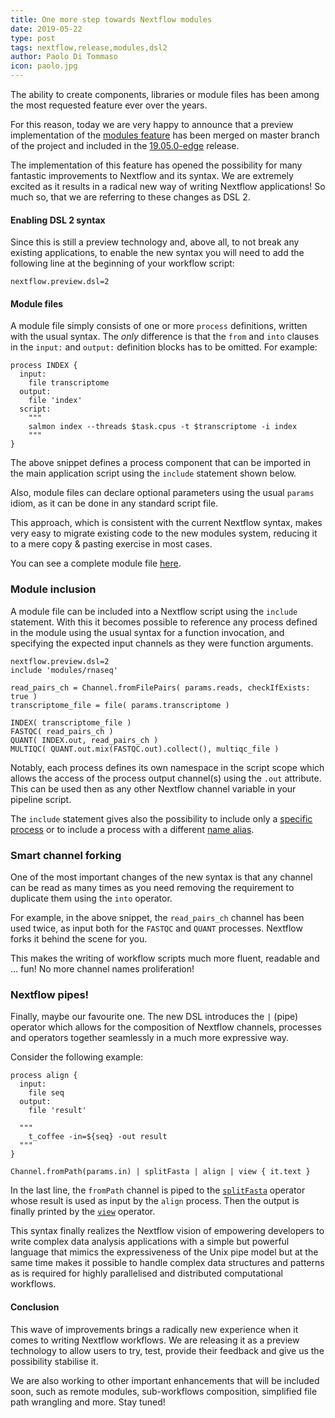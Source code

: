 ```yaml
---
title: One more step towards Nextflow modules
date: 2019-05-22
type: post
tags: nextflow,release,modules,dsl2
author: Paolo Di Tommaso
icon: paolo.jpg
---
```


The ability to create components, libraries or module files has been
among the most requested feature ever over the years.

For this reason, today we are very happy to announce that a preview implementation
of the [modules feature](https://github.com/nextflow-io/nextflow/issues/984) has been merged
on master branch of the project and included in the
[19.05.0-edge](https://github.com/nextflow-io/nextflow/releases/tag/v19.05.0-edge) release.

The implementation of this feature has opened the possibility for many fantastic improvements to Nextflow and its syntax. We are extremely excited as it results in a radical new way of writing Nextflow applications! So much so, that we are referring to these changes as DSL 2.

#### Enabling DSL 2 syntax

Since this is still a preview technology and, above all, to not break
any existing applications, to enable the new syntax you will need to add
the following line at the beginning of your workflow script:

```
nextflow.preview.dsl=2
```

#### Module files

A module file simply consists of one or more `process` definitions, written with the usual syntax. The _only_ difference is that the `from` and `into` clauses in the `input:` and `output:` definition blocks has to be omitted. For example:

```
process INDEX {
  input:
    file transcriptome
  output:
    file 'index'
  script:
    """
    salmon index --threads $task.cpus -t $transcriptome -i index
    """
}
```

The above snippet defines a process component that can be imported in the main
application script using the `include` statement shown below.

Also, module files can declare optional parameters using the usual `params` idiom,
as it can be done in any standard script file.

This approach, which is consistent with the current Nextflow syntax, makes very easy to migrate existing code to the new modules system, reducing it to a mere copy & pasting exercise in most cases.

You can see a complete module file [here](https://github.com/nextflow-io/rnaseq-nf/blob/66ebeea/modules/rnaseq.nf).

### Module inclusion

A module file can be included into a Nextflow script using the `include` statement.
With this it becomes possible to reference any process defined in the module using the usual syntax for a function invocation, and specifying the expected input channels as they were function arguments.

```
nextflow.preview.dsl=2
include 'modules/rnaseq'

read_pairs_ch = Channel.fromFilePairs( params.reads, checkIfExists: true )
transcriptome_file = file( params.transcriptome )

INDEX( transcriptome_file )
FASTQC( read_pairs_ch )
QUANT( INDEX.out, read_pairs_ch )
MULTIQC( QUANT.out.mix(FASTQC.out).collect(), multiqc_file )
```

Notably, each process defines its own namespace in the script scope which allows the access of the process output channel(s) using the `.out` attribute. This can be used then as any other Nextflow channel variable in your pipeline script.

The `include` statement gives also the possibility to include only a [specific process](https://www.nextflow.io/docs/edge/dsl2.html#selective-inclusion)
or to include a process with a different [name alias](https://www.nextflow.io/docs/edge/dsl2.html#module-aliases).

### Smart channel forking

One of the most important changes of the new syntax is that any channel can be read as many
times as you need removing the requirement to duplicate them using the `into` operator.

For example, in the above snippet, the `read_pairs_ch` channel has been used twice, as input both for the `FASTQC` and `QUANT` processes. Nextflow forks it behind the scene for you.

This makes the writing of workflow scripts much more fluent, readable and ... fun! No more channel names proliferation!

### Nextflow pipes!

Finally, maybe our favourite one. The new DSL introduces the `|` (pipe) operator which allows for the composition
of Nextflow channels, processes and operators together seamlessly in a much more expressive way.

Consider the following example:

```
process align {
  input:
    file seq
  output:
    file 'result'

  """
    t_coffee -in=${seq} -out result
  """
}

Channel.fromPath(params.in) | splitFasta | align | view { it.text }
```

In the last line, the `fromPath` channel is piped to the [`splitFasta`](https://www.nextflow.io/docs/latest/operator.html#splitfasta) operator whose result is used as input by
the `align` process. Then the output is finally printed by the [`view`](https://www.nextflow.io/docs/latest/operator.html#view)
operator.

This syntax finally realizes the Nextflow vision of empowering developers to write
complex data analysis applications with a simple but powerful language that mimics
the expressiveness of the Unix pipe model but at the same time makes it possible to
handle complex data structures and patterns as is required for highly
parallelised and distributed computational workflows.

#### Conclusion

This wave of improvements brings a radically new experience when it comes to
writing Nextflow workflows. We are releasing it as a preview technology to allow
users to try, test, provide their feedback and give us the possibility
stabilise it.

We are also working to other important enhancements that will be included soon,
such as remote modules, sub-workflows composition, simplified file path
wrangling and more. Stay tuned!
